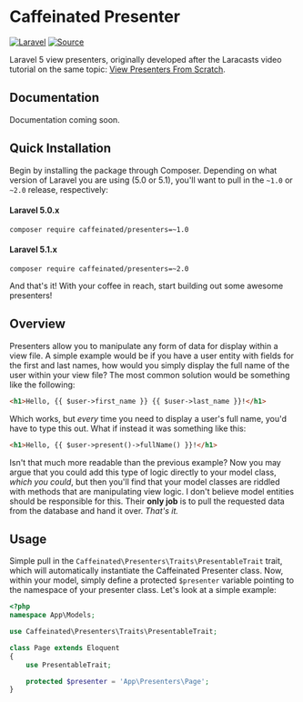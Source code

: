 Caffeinated Presenter
=====================
[![Laravel](https://img.shields.io/badge/Laravel-5.0-orange.svg?style=flat-square)](http://laravel.com)
[![Source](http://img.shields.io/badge/source-caffeinated/presenter-blue.svg?style=flat-square)](https://github.com/caffeinated/presenter)

Laravel 5 view presenters, originally developed after the Laracasts video tutorial on the same topic: [View Presenters From Scratch](https://laracasts.com/lessons/view-presenters-from-scratch).

Documentation
-------------
Documentation coming soon.

Quick Installation
------------------
Begin by installing the package through Composer. Depending on what version of Laravel you are using (5.0 or 5.1), you'll want to pull in the `~1.0` or `~2.0` release, respectively:

#### Laravel 5.0.x
```
composer require caffeinated/presenters=~1.0
```

#### Laravel 5.1.x
```
composer require caffeinated/presenters=~2.0
```

And that's it! With your coffee in reach, start building out some awesome presenters!

Overview
--------
Presenters allow you to manipulate any form of data for display within a view file. A simple example would be if you have a user entity with fields for the first and last names, how would you simply display the full name of the user within your view file? The most common solution would be something like the following:

```html
<h1>Hello, {{ $user->first_name }} {{ $user->last_name }}!</h1>
```

Which works, but *every* time you need to display a user's full name, you'd have to type this out. What if instead it was something like this:

```html
<h1>Hello, {{ $user->present()->fullName() }}!</h1>
```

Isn't that much more readable than the previous example? Now you may argue that you could add this type of logic directly to your model class, *which you could*, but then you'll find that your model classes are riddled with methods that are manipulating view logic. I don't believe model entities should be responsible for this. Their **only job** is to pull the requested data from the database and hand it over. *That's it.*

Usage
-----
Simple pull in the `Caffeinated\Presenters\Traits\PresentableTrait` trait, which will automatically instantiate the Caffeinated Presenter class. Now, within your model, simply define a protected `$presenter` variable pointing to the namespace of your presenter class. Let's look at a simple example:

```php
<?php
namespace App\Models;

use Caffeinated\Presenters\Traits\PresentableTrait;

class Page extends Eloquent
{
	use PresentableTrait;

	protected $presenter = 'App\Presenters\Page';
}
```
